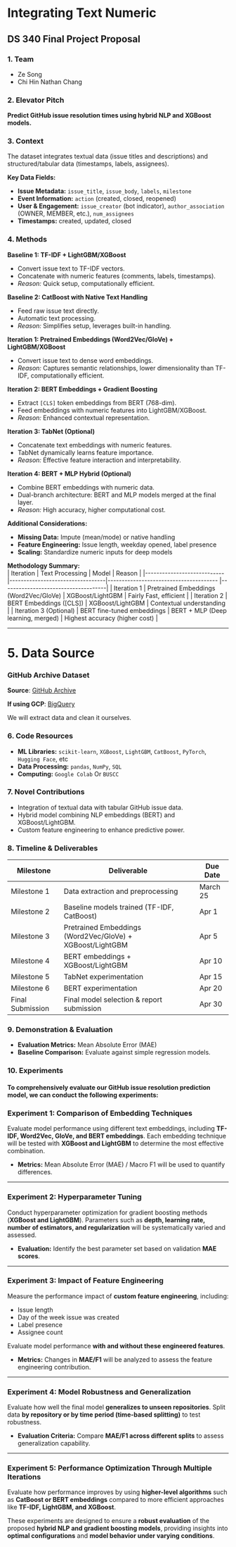# Integrating Text Numeric  
## DS 340 Final Project Proposal  

### 1. Team  
- Ze Song  
- Chi Hin Nathan Chang  

### 2. Elevator Pitch  
**Predict GitHub issue resolution times using hybrid NLP and XGBoost models.**

### 3. Context  
The dataset integrates textual data (issue titles and descriptions) and structured/tabular data (timestamps, labels, assignees).

**Key Data Fields:**  
- **Issue Metadata:** `issue_title`, `issue_body`, `labels`, `milestone`  
- **Event Information:** `action` (created, closed, reopened)  
- **User & Engagement:** `issue_creator` (bot indicator), `author_association` (OWNER, MEMBER, etc.), `num_assignees`  
- **Timestamps:** created, updated, closed  

### 4. Methods  

**Baseline 1: TF-IDF + LightGBM/XGBoost**  
- Convert issue text to TF-IDF vectors.  
- Concatenate with numeric features (comments, labels, timestamps).  
- *Reason:* Quick setup, computationally efficient.  

**Baseline 2: CatBoost with Native Text Handling**  
- Feed raw issue text directly.  
- Automatic text processing.  
- *Reason:* Simplifies setup, leverages built-in handling.  

**Iteration 1: Pretrained Embeddings (Word2Vec/GloVe) + LightGBM/XGBoost**  
- Convert issue text to dense word embeddings.
- *Reason:* Captures semantic relationships, lower dimensionality than TF-IDF, computationally efficient. 

**Iteration 2: BERT Embeddings + Gradient Boosting**  
- Extract `[CLS]` token embeddings from BERT (768-dim).  
- Feed embeddings with numeric features into LightGBM/XGBoost.  
- *Reason:* Enhanced contextual representation.  

**Iteration 3: TabNet (Optional)**  
- Concatenate text embeddings with numeric features.  
- TabNet dynamically learns feature importance.  
- *Reason:* Effective feature interaction and interpretability.  

**Iteration 4: BERT + MLP Hybrid (Optional)**  
- Combine BERT embeddings with numeric data.  
- Dual-branch architecture: BERT and MLP models merged at the final layer.  
- *Reason:* High accuracy, higher computational cost.  

**Additional Considerations:**  
- **Missing Data:** Impute (mean/mode) or native handling  
- **Feature Engineering:** Issue length, weekday opened, label presence  
- **Scaling:** Standardize numeric inputs for deep models  

**Methodology Summary:**  
| Iteration                  | Text Processing                  | Model                                 | Reason                                     |
|----------------------------|----------------------------------|--------------------------------------- |-------------------------------------|
| Iteration 1                | Pretrained Embeddings (Word2Vec/GloVe)                           | XGBoost/LightGBM                      | Fairly Fast, efficient                     |
| Iteration 2                | BERT Embeddings ([CLS])          | XGBoost/LightGBM                      | Contextual understanding            |
| Iteration 3 (Optional)     | BERT fine-tuned embeddings       | BERT + MLP (Deep learning, merged)    | Highest accuracy (higher cost)      |

---

# 5. Data Source

### **GitHub Archive Dataset**  
**Source**: [GitHub Archive](https://www.gharchive.org/)

**If using GCP**: [BigQuery](https://console.cloud.google.com/bigquery?project=githubarchive&page=project/)

We will extract data and clean it ourselves.

### 6. Code Resources  
- **ML Libraries:** `scikit-learn`, `XGBoost`, `LightGBM`, `CatBoost`, `PyTorch`, `Hugging Face`, etc 
- **Data Processing:** `pandas`, `NumPy`, `SQL`  
- **Computing:** `Google Colab` Or `BUSCC`

### 7. Novel Contributions  
- Integration of textual data with tabular GitHub issue data.  
- Hybrid model combining NLP embeddings (BERT) and XGBoost/LightGBM.  
- Custom feature engineering to enhance predictive power.   

### 8. Timeline & Deliverables  
| Milestone         | Deliverable                                            | Due Date        |
|-------------------|--------------------------------------------------------|------------------|
| Milestone 1       | Data extraction and preprocessing                      | March 25           |
| Milestone 2       | Baseline models trained (TF-IDF, CatBoost)             | Apr 1                               |
| Milestone 3       | Pretrained Embeddings (Word2Vec/GloVe) + XGBoost/LightGBM                               | Apr 5                               |
| Milestone 4       | BERT embeddings + XGBoost/LightGBM                      | Apr 10                               |
| Milestone 5       | TabNet experimentation                                  | Apr 15                               |
| Milestone 6       | BERT experimentation                                  | Apr 20                               |
| Final Submission  | Final model selection & report submission               | Apr 30                               |

### 9. Demonstration & Evaluation  
- **Evaluation Metrics:** Mean Absolute Error (MAE)  
- **Baseline Comparison:** Evaluate against simple regression models. 

### 10. Experiments
#### To comprehensively evaluate our GitHub issue resolution prediction model, we can conduct the following experiments:

### Experiment 1: Comparison of Embedding Techniques

Evaluate model performance using different text embeddings, including **TF-IDF, Word2Vec, GloVe, and BERT embeddings**. Each embedding technique will be tested with **XGBoost and LightGBM** to determine the most effective combination.

- **Metrics:** Mean Absolute Error (MAE) / Macro F1 will be used to quantify differences.

---

### Experiment 2: Hyperparameter Tuning

Conduct hyperparameter optimization for gradient boosting methods (**XGBoost and LightGBM**). Parameters such as **depth, learning rate, number of estimators, and regularization** will be systematically varied and assessed.

- **Evaluation:** Identify the best parameter set based on validation **MAE scores**.

---

### Experiment 3: Impact of Feature Engineering

Measure the performance impact of **custom feature engineering**, including:

- Issue length  
- Day of the week issue was created  
- Label presence  
- Assignee count  

Evaluate model performance **with and without these engineered features**.

- **Metrics:** Changes in **MAE/F1** will be analyzed to assess the feature engineering contribution.

---

### Experiment 4: Model Robustness and Generalization

Evaluate how well the final model **generalizes to unseen repositories**. Split data **by repository or by time period (time-based splitting)** to test robustness.

- **Evaluation Criteria:** Compare **MAE/F1 across different splits** to assess generalization capability.

---

### Experiment 5: Performance Optimization Through Multiple Iterations

Evaluate how performance improves by using **higher-level algorithms** such as **CatBoost or BERT embeddings** compared to more efficient approaches like **TF-IDF, LightGBM, and XGBoost**.

These experiments are designed to ensure a **robust evaluation** of the proposed **hybrid NLP and gradient boosting models**, providing insights into **optimal configurations** and **model behavior under varying conditions**.

